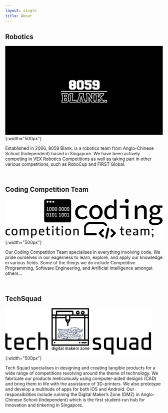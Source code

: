 ```yaml
---
layout: single
title: About
---
```


## Robotics

![Robotics](../images/robotics.jpg){:width="500px"}

Established in 2006, 8059 Blank. is a robotics team from Anglo-Chinese School (Independent) based in Singapore. We have been actively competing in VEX Robotics Competitions as well as taking part in other various competitions, such as RoboCup and FIRST Global. 

<br/>

## Coding Competition Team

![Robotics](../images/CCT.png){:width="500px"}

Our Coding Competition Team specialises in everything involving code. We pride ourselves in our eagerness to learn, explore, and apply our knowledge in various fields. Some of the things we do include Competitive Programming, Software Engineering, and Artificial Intelligence amongst others...

<br/>

## TechSquad

![Robotics](../images/TechSquad.png){:width="500px"}

Tech Squad specialises in designing and creating tangible products for a wide range of competitions revolving around the theme of technology. We fabricate our products meticulously using computer-aided designs (CAD) and bring them to life with the assistance of 3D-printers. We also prototype and develop a multitude of apps for both iOS and Android. Our responsibilities include running the Digital Maker’s Zone (DMZ) in Anglo-Chinese School (Independent) which is the first student-run hub for innovation and tinkering in Singapore.

